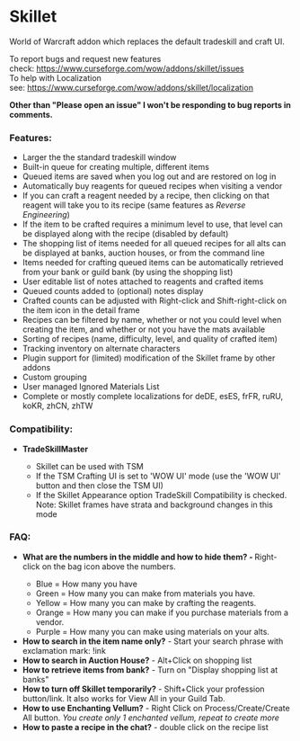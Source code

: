 # Skillet
World of Warcraft addon which replaces the default tradeskill and craft UI.
<p>To report bugs and request new features check:&nbsp;<a href="https://www.curseforge.com/wow/addons/skillet/issues">https://www.curseforge.com/wow/addons/skillet/issues</a><br/>
To help with Localization see:&nbsp;<a href="https://www.curseforge.com/wow/addons/skillet/localization">https://www.curseforge.com/wow/addons/skillet/localization</a></p>
<p><strong>Other than "Please open an issue" I won't be responding to bug reports in comments.</strong></p>
<h3><strong>Features:</strong></h3>
<ul>
<li>Larger the the standard tradeskill window</li>
<li>Built-in queue for creating multiple, different items</li>
<li>Queued items are saved when you log out and are restored on log in</li>
<li>Automatically buy reagents for queued recipes when visiting a vendor</li>
<li>If you can craft a reagent needed by a recipe, then clicking on that reagent will take you to its recipe (same features as <em>Reverse Engineering</em>)</li>
<li>If the item to be crafted requires a minimum level to use, that level can be displayed along with the recipe (disabled by default)</li>
<li>The shopping list of items needed for all queued recipes for all alts can be displayed at banks, auction houses, or from the command line</li>
<li>Items needed for crafting queued items can be automatically retrieved from your bank or guild bank (by using the shopping list)</li>
<li>User editable list of notes attached to reagents and crafted items</li>
<li>Queued counts added to (optional) notes display</li>
<li>Crafted counts can be adjusted with Right-click and Shift-right-click on the item icon in the detail frame</li>
<li>Recipes can be filtered by name, whether or not you could level when creating the item, and whether or not you have the mats available</li>
<li>Sorting of recipes (name, difficulty, level, and quality of crafted item)</li>
<li>Tracking inventory on alternate characters</li>
<li>Plugin support for (limited) modification of the Skillet frame by other addons</li>
<li>Custom grouping</li>
<li>User managed Ignored Materials List</li>
<li>Complete or mostly complete localizations for deDE, esES, frFR, ruRU, koKR, zhCN, zhTW</li>
</ul>
<h3><strong>Compatibility:</strong></h3>
<ul>
<li><strong>TradeSkillMaster</strong></li>
<ul>
<li>Skillet can be used with TSM</li>
<li>If the TSM Crafting UI is set to 'WOW UI' mode (use the 'WOW UI' button and then close the TSM UI)</li>
<li>If the Skillet Appearance option TradeSkill Compatibility is checked. Note: Skillet frames have strata and background changes in this mode</li>
</ul>
</ul>
<h3><strong>FAQ:</strong></h3>
<ul>
<li><strong>What are the numbers in the middle and how to hide them? -&nbsp;</strong>Right-click on the bag icon above the numbers.</li>
<ul>
<li>Blue = How many you have</li>
<li>Green = How many you can make from materials you have.</li>
<li>Yellow = How many you can make by crafting the reagents.</li>
<li>Orange = How many you can make if you purchase materials from a vendor.</li>
<li>Purple = How many you can make using materials on your alts.</li>
</ul>
<li><strong>How to search in the item name only?</strong> - Start your search phrase with exclamation mark: !ink</li>
<li><strong>How to search in Auction House?</strong> - Alt+Click on shopping list</li>
<li><strong>How to retrieve items from bank?</strong> - Turn on "Display shopping list at banks"</li>
<li><strong>How to turn off Skillet temporarily?</strong> - Shift+Click your profession button/link. It also works for View All in your Guild Tab.</li>
<li><strong>How to use Enchanting Vellum?</strong> - Right Click on Process/Create/Create All button. <em>You create only 1 enchanted vellum, repeat to create more</em></li>
<li><strong>How to paste a recipe in the chat?</strong> - double click on the recipe list</li>
</ul>
</ul>
